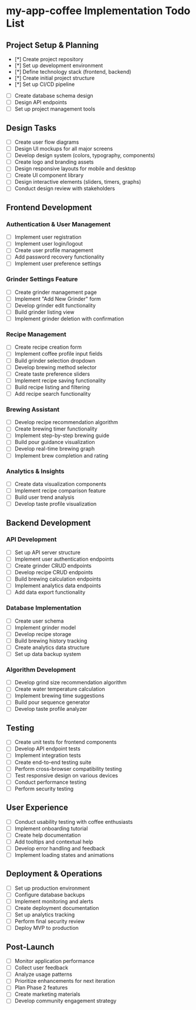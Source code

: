 # my-app-coffee Implementation Todo List

## Project Setup & Planning

- [*] Create project repository
- [*] Set up development environment
- [*] Define technology stack (frontend, backend)
- [*] Create initial project structure
- [*] Set up CI/CD pipeline
- [ ] Create database schema design
- [ ] Design API endpoints
- [ ] Set up project management tools

## Design Tasks

- [ ] Create user flow diagrams
- [ ] Design UI mockups for all major screens
- [ ] Develop design system (colors, typography, components)
- [ ] Create logo and branding assets
- [ ] Design responsive layouts for mobile and desktop
- [ ] Create UI component library
- [ ] Design interactive elements (sliders, timers, graphs)
- [ ] Conduct design review with stakeholders

## Frontend Development

### Authentication & User Management

- [ ] Implement user registration
- [ ] Implement user login/logout
- [ ] Create user profile management
- [ ] Add password recovery functionality
- [ ] Implement user preference settings

### Grinder Settings Feature

- [ ] Create grinder management page
- [ ] Implement "Add New Grinder" form
- [ ] Develop grinder edit functionality
- [ ] Build grinder listing view
- [ ] Implement grinder deletion with confirmation

### Recipe Management

- [ ] Create recipe creation form
- [ ] Implement coffee profile input fields
- [ ] Build grinder selection dropdown
- [ ] Develop brewing method selector
- [ ] Create taste preference sliders
- [ ] Implement recipe saving functionality
- [ ] Build recipe listing and filtering
- [ ] Add recipe search functionality

### Brewing Assistant

- [ ] Develop recipe recommendation algorithm
- [ ] Create brewing timer functionality
- [ ] Implement step-by-step brewing guide
- [ ] Build pour guidance visualization
- [ ] Develop real-time brewing graph
- [ ] Implement brew completion and rating

### Analytics & Insights

- [ ] Create data visualization components
- [ ] Implement recipe comparison feature
- [ ] Build user trend analysis
- [ ] Develop taste profile visualization

## Backend Development

### API Development

- [ ] Set up API server structure
- [ ] Implement user authentication endpoints
- [ ] Create grinder CRUD endpoints
- [ ] Develop recipe CRUD endpoints
- [ ] Build brewing calculation endpoints
- [ ] Implement analytics data endpoints
- [ ] Add data export functionality

### Database Implementation

- [ ] Create user schema
- [ ] Implement grinder model
- [ ] Develop recipe storage
- [ ] Build brewing history tracking
- [ ] Create analytics data structure
- [ ] Set up data backup system

### Algorithm Development

- [ ] Develop grind size recommendation algorithm
- [ ] Create water temperature calculation
- [ ] Implement brewing time suggestions
- [ ] Build pour sequence generator
- [ ] Develop taste profile analyzer

## Testing

- [ ] Create unit tests for frontend components
- [ ] Develop API endpoint tests
- [ ] Implement integration tests
- [ ] Create end-to-end testing suite
- [ ] Perform cross-browser compatibility testing
- [ ] Test responsive design on various devices
- [ ] Conduct performance testing
- [ ] Perform security testing

## User Experience

- [ ] Conduct usability testing with coffee enthusiasts
- [ ] Implement onboarding tutorial
- [ ] Create help documentation
- [ ] Add tooltips and contextual help
- [ ] Develop error handling and feedback
- [ ] Implement loading states and animations

## Deployment & Operations

- [ ] Set up production environment
- [ ] Configure database backups
- [ ] Implement monitoring and alerts
- [ ] Create deployment documentation
- [ ] Set up analytics tracking
- [ ] Perform final security review
- [ ] Deploy MVP to production

## Post-Launch

- [ ] Monitor application performance
- [ ] Collect user feedback
- [ ] Analyze usage patterns
- [ ] Prioritize enhancements for next iteration
- [ ] Plan Phase 2 features
- [ ] Create marketing materials
- [ ] Develop community engagement strategy
